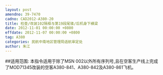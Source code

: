 ```yaml
---
layout: post
amendno: 39-7470
cadno: CAD2012-A380-20
title: 检查/改装102隔框与第19段尾锥/后机身下横梁
date: 2012-11-01 00:00:00 +0800
effdate: 2012-11-07 00:00:00 +0800
tag: A380
categories: 民航中南地区管理局适航审定处
author: 朱江
---
```


##适用范围:
本指令适用于除了MSN 002以外所有序列号,且在空客生产线上完成了MOD71345改装的空客A380-841、A380-842及A380-861飞机。

